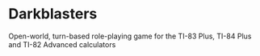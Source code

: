 # Darkblasters
Open-world, turn-based role-playing game for the TI-83 Plus, TI-84 Plus and TI-82 Advanced calculators
